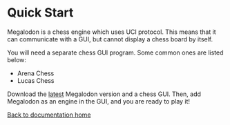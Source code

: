 # Quick Start

Megalodon is a chess engine which uses UCI protocol.
This means that it can communicate with a GUI, but cannot display a chess board by itself.

You will need a separate chess GUI program. Some common ones are listed below:

* Arena Chess
* Lucas Chess

Download the [latest][latest] Megalodon version and a chess GUI.
Then, add Megalodon as an engine in the GUI, and you are ready to play it!

[Back to documentation home][home]

[home]: https://huangpatrick16777216.github.io/megalodon/
[latest]: https://github.com/HuangPatrick16777216/megalodon/releases/latest
[quickstart]: https://huangpatrick16777216.github.io/megalodon/quick-start
